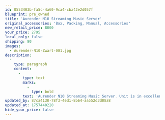 ```yaml
---
id: 0553403b-fa5c-4a60-9ca4-cba42e2d057f
blueprint: pre_owned
title: 'Aurender N10 Streaming Music Server'
original_accessories: 'Box, Packing, Manual, Accessories'
new_retail_price: 8000
your_price: 2795
local_only: false
shipping: 80
images:
  - Aurender-N10-Zwart-001.jpg
description:
  -
    type: paragraph
    content:
      -
        type: text
        marks:
          -
            type: bold
        text: 'Aurender N10 Streaming Music Server. Unit is in excellent physical and functional condition with original box, packing and accessories. Unit sold as new for $8,000.00'
updated_by: 87ca4130-78f3-4ed1-8b64-aa552d3d08a8
updated_at: 1757440220
hide_your_price: false
---
```

